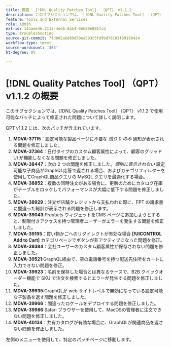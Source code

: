 ```yaml
---
title: 概要： [!DNL Quality Patches Tool]  （QPT） v1.1.2
description: このサブセクションでは、 [!DNL Quality Patches Tool]  （QPT） v1.1.2 で使用可能なパッチによって修正された問題について詳しく説明します。
feature: Tools and External Services
role: Admin
exl-id: 14aaee46-2113-4ed6-8a54-9eb89e801fcd
type: Troubleshooting
source-git-commit: 7fdb02a6d89d50ea593c5fd99d78101f89198424
workflow-type: tm+mt
source-wordcount: '363'
ht-degree: 0%

---
```


# [!DNL Quality Patches Tool] （QPT） v1.1.2 の概要

このサブセクションでは、[!DNL Quality Patches Tool] （QPT） v1.1.2 で使用可能なパッチによって修正された問題について詳しく説明します。

QPT v1.1.2 には、次のパッチが含まれています。

1. **MDVA-37115**：設定可能な製品ページに不要な *残り 0 のみ* 通知が表示される問題を修正しました。
1. **MDVA-37364**：日付タイプのカスタム顧客属性によって、顧客のグリッド UI が機能しなくなる問題を修正しました。
1. **MDVA-38447**：次の 2 つの問題を修正しました。*個別に表示されない* 設定可能な子商品がGraphQL応答で返される場合、およびカテゴリフィルターを使用してGraphQL商品クエリの MySQL クエリを最適化する場合。
1. **MDVA-38852**：複数の同時注文がある場合に、更新のためにカタログ在庫がテーブルをロックしてパフォーマンスが大幅に低下する問題を修正しました。
1. **MDVA-38929**：注文が店舗クレジットから支払われた際に、FPT の請求書に間違った総計が表示される問題を修正します。
1. **MDVA-39043**:*Products* ウィジェットをCMS ページに追加しようとすると、制限付きアクセスを持つ管理者ユーザーがエラーを発生する問題を修正しました。
1. **MDVA-39195**：買い物かごへのリダイレクトが有効な場合 **[!UICONTROL Add to Cart]** カテゴリページでボタンが非アクティブになった問題を修正。
1. **MDVA-39384**：会社ユーザーのカスタム顧客属性が保存されない問題を修正しました。
1. **MDVA-39521**:GraphQL経由で、空の電話番号を持つ配送先住所をカートに入力できない問題を修正。
1. **MDVA-39923**：名前を保存した場合とは異なるケースで、B2B クイックオーダー機能で SKU で注文を検索するとエラーが発生する問題を修正しました。
1. **MDVA-39935**:GraphQLが web サイトレベルで無効になっている設定可能な子製品を返す問題を修正しました。
1. **MDVA-39966**：間違ったロケールをデプロイする問題を修正しました。
1. **MDVA-39986**:Safari ブラウザーを使用して、MacOSの管理者に注文できない問題を修正しました。
1. **MDVA-40134**：共有カタログが有効な場合に、GraphQLが関連商品を返さない問題を修正しました。

左側のメニューを使用して、特定のパッチページに移動します。
